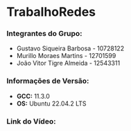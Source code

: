 # TrabalhoRedes
### Integrantes do Grupo:
- Gustavo Siqueira Barbosa - 10728122
- Murillo Moraes Martins - 12701599
- João Vitor Tigre Almeida - 12543311

### Informações de Versão:
- **GCC:** 11.3.0
- **OS:** Ubuntu 22.04.2 LTS

### Link do Vídeo: